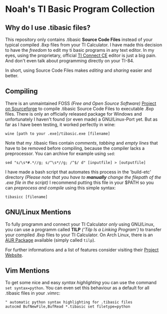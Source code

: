 # Noah's TI Basic Program Collection

## Why do I use .tibasic files?

This repository only contains .tibasic **Source Code Files** instead of your typical compiled .8xp files from your TI Calculator. I have made this decision to have the *freedom* to edit my ti basic programs in any text editor. In my eyes, using the proprietary, official [TI Connect CE](https://education.ti.com/en/products/computer-software/ti-connect-ce-sw) editor is just a big pain. And don't even talk about programming directly on your TI-84.

In short, using Source Code Files makes *editing* and *sharing* easier and better.

## Compiling

There is an unmaintained FOSS *(Free and Open Source Software)* [Project on Sourceforge](https://sourceforge.net/projects/tibasic/) to compile .tibasic Source Code Files to executable .8xp files. There is only an officially released package for Windows and unfortunately I haven't found (or even made) a GNU/Linux-Port yet. But as far as I have been testing, it worked perfectly in wine:

    wine [path to your .exe]/tibasic.exe [filename]

Note that my .tibasic files contain *comments*, *tabbing* and *empty lines* that have to be removed before compiling, because the compiler lacks a preprocessor. You can archive for example using `sed`:

    sed "s/\s*#.*//g; s/^\s*//g; /^$/ d" [inputfile] > [outputfile]

I have made a bash script that automates this process in the 'build-etc' directory *(Please note that you have to **manually** change the filepath of the .exe file in the script)* I recommend putting this file in your $PATH so you can *preprocess and compile* using this simple syntax:

    tibasicc [filename]

## GNU/Linux Mentions

To fully programm and connect your TI Calculator *only* using GNU/Linux, you can use a programm called **TILP** *('Tilp Is a Linking Program')* to transfer your compiled .8xp files to your TI Calculator. On Arch Linux, there is an [AUR Package](https://aur.archlinux.org/packages/tilp/) available (simply called `tilp`).

For further informations and a list of features consider visiting their [Project Website](http://lpg.ticalc.org/prj_tilp/).

## Vim Mentions

To get some nice and easy *syntax highlighting* you can use the command `set syntax=python`. You can even set this behaviour as a default for all .tibasic files in your .vimrc:

    " automatic python syntax highlighting for .tibasic files
    autocmd BufNewFile,BufRead *.tibasic set filetype=python
